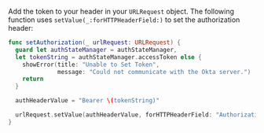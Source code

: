 Add the token to your header in your `URLRequest` object. The following function uses `setValue(_:forHTTPHeaderField:)` to set the authorization header:

```swift
func setAuthorization(_ urlRequest: URLRequest) {
  guard let authStateManager = authStateManager,
  let tokenString = authStateManager.accessToken else {
    showError(title: "Unable to Set Token",
              message: "Could not communicate with the Okta server.")
    return
  }

  authHeaderValue = "Bearer \(tokenString)"

  urlRequest.setValue(authHeaderValue, forHTTPHeaderField: "Authorization")
}
```
